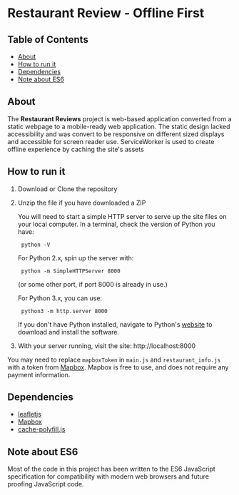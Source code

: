 # Restaurant Review - Offline First

## Table of Contents

* [About](#about)
* [How to run it](#how-to-run-it)
* [Dependencies](#dependencies)
* [Note about ES6](#note-about-es6)

## About

The **Restaurant Reviews** project is web-based application converted from a static webpage to a mobile-ready web application.  The static design lacked accessibility and was convert to be responsive on different sized displays and accessible for screen reader use. ServiceWorker is used to create offline experience by caching the site's assets

## How to run it

1) Download or Clone the repository
2) Unzip the file if you have downloaded a ZIP

    You will need to start a simple HTTP server to serve up the site files on your local computer. In a terminal, check the version of Python you have:

        python -V
  
    For Python 2.x, spin up the server with:
  
        python -m SimpleHTTPServer 8000

    (or some other port, if port 8000 is already in use.)

    For Python 3.x, you can use:

        python3 -m http.server 8000

    If you don't have Python installed, navigate to Python's [website](https://www.python.org/) to download and install the software.

3) With your server running, visit the site: http://localhost:8000

You may need to replace `mapboxToken` in `main.js` and `restaurant_info.js` with a token from [Mapbox](https://www.mapbox.com/). Mapbox is free to use, and does not require any payment information.

## Dependencies

* [leafletjs](https://leafletjs.com/)
* [Mapbox](https://www.mapbox.com/)
* [cache-polyfill.js](https://github.com/mathiasbynens/cache-polyfill)

## Note about ES6

Most of the code in this project has been written to the ES6 JavaScript specification for compatibility with modern web browsers and future proofing JavaScript code.
